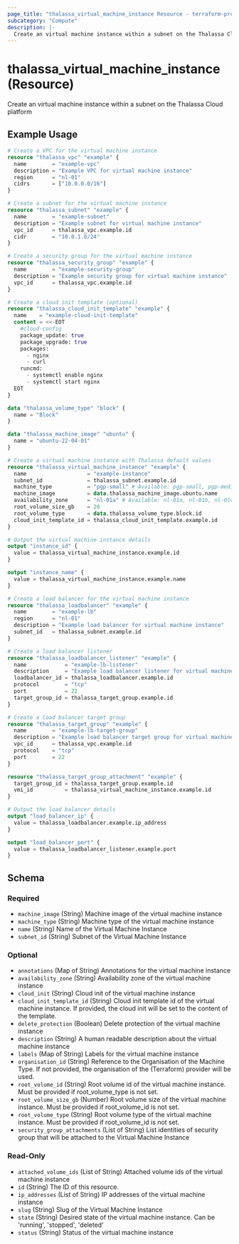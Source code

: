 ```yaml
---
page_title: "thalassa_virtual_machine_instance Resource - terraform-provider-thalassa"
subcategory: "Compute"
description: |-
  Create an virtual machine instance within a subnet on the Thalassa Cloud platform
---
```


# thalassa_virtual_machine_instance (Resource)

Create an virtual machine instance within a subnet on the Thalassa Cloud platform

## Example Usage

```terraform
# Create a VPC for the virtual machine instance
resource "thalassa_vpc" "example" {
  name        = "example-vpc"
  description = "Example VPC for virtual machine instance"
  region      = "nl-01"
  cidrs       = ["10.0.0.0/16"]
}

# Create a subnet for the virtual machine instance
resource "thalassa_subnet" "example" {
  name        = "example-subnet"
  description = "Example subnet for virtual machine instance"
  vpc_id      = thalassa_vpc.example.id
  cidr        = "10.0.1.0/24"
}

# Create a security group for the virtual machine instance
resource "thalassa_security_group" "example" {
  name        = "example-security-group"
  description = "Example security group for virtual machine instance"
  vpc_id      = thalassa_vpc.example.id
}

# Create a cloud init template (optional)
resource "thalassa_cloud_init_template" "example" {
  name    = "example-cloud-init-template"
  content = <<-EOT
    #cloud-config
    package_update: true
    package_upgrade: true
    packages:
      - nginx
      - curl
    runcmd:
      - systemctl enable nginx
      - systemctl start nginx
  EOT
}

data "thalassa_volume_type" "block" {
  name = "Block"
}

data "thalassa_machine_image" "ubuntu" {
  name = "ubuntu-22-04-01"
}

# Create a virtual machine instance with Thalassa default values
resource "thalassa_virtual_machine_instance" "example" {
  name                   = "example-instance"
  subnet_id              = thalassa_subnet.example.id
  machine_type           = "pgp-small" # Available: pgp-small, pgp-medium, pgp-large, pgp-xlarge, pgp-2xlarge, pgp-4xlarge, dgp-small, dgp-medium, dgp-large, dgp-xlarge, dgp-2xlarge, dgp-4xlarge
  machine_image          = data.thalassa_machine_image.ubuntu.name
  availability_zone      = "nl-01a" # Available: nl-01a, nl-01b, nl-01c
  root_volume_size_gb    = 20
  root_volume_type       = data.thalassa_volume_type.block.id
  cloud_init_template_id = thalassa_cloud_init_template.example.id
}

# Output the virtual machine instance details
output "instance_id" {
  value = thalassa_virtual_machine_instance.example.id
}

output "instance_name" {
  value = thalassa_virtual_machine_instance.example.name
}

# Create a load balancer for the virtual machine instance
resource "thalassa_loadbalancer" "example" {
  name        = "example-lb"
  region      = "nl-01"
  description = "Example load balancer for virtual machine instance"
  subnet_id   = thalassa_subnet.example.id
}

# Create a load balancer listener
resource "thalassa_loadbalancer_listener" "example" {
  name            = "example-lb-listener"
  description     = "Example load balancer listener for virtual machine instance"
  loadbalancer_id = thalassa_loadbalancer.example.id
  protocol        = "tcp"
  port            = 22
  target_group_id = thalassa_target_group.example.id
}

# Create a load balancer target group
resource "thalassa_target_group" "example" {
  name        = "example-lb-target-group"
  description = "Example load balancer target group for virtual machine instance"
  vpc_id      = thalassa_vpc.example.id
  protocol    = "tcp"
  port        = 22
}

resource "thalassa_target_group_attachment" "example" {
  target_group_id = thalassa_target_group.example.id
  vmi_id          = thalassa_virtual_machine_instance.example.id
}

# Output the load balancer details
output "load_balancer_ip" {
  value = thalassa_loadbalancer.example.ip_address
}

output "load_balancer_port" {
  value = thalassa_loadbalancer_listener.example.port
}
```
<!-- schema generated by tfplugindocs -->
## Schema

### Required

- `machine_image` (String) Machine image of the virtual machine instance
- `machine_type` (String) Machine type of the virtual machine instance
- `name` (String) Name of the Virtual Machine Instance
- `subnet_id` (String) Subnet of the Virtual Machine Instance

### Optional

- `annotations` (Map of String) Annotations for the virtual machine instance
- `availability_zone` (String) Availability zone of the virtual machine instance
- `cloud_init` (String) Cloud init of the virtual machine instance
- `cloud_init_template_id` (String) Cloud init template id of the virtual machine instance. If provided, the cloud init will be set to the content of the template.
- `delete_protection` (Boolean) Delete protection of the virtual machine instance
- `description` (String) A human readable description about the virtual machine instance
- `labels` (Map of String) Labels for the virtual machine instance
- `organisation_id` (String) Reference to the Organisation of the Machine Type. If not provided, the organisation of the (Terraform) provider will be used.
- `root_volume_id` (String) Root volume id of the virtual machine instance. Must be provided if root_volume_type is not set.
- `root_volume_size_gb` (Number) Root volume size of the virtual machine instance. Must be provided if root_volume_id is not set.
- `root_volume_type` (String) Root volume type of the virtual machine instance. Must be provided if root_volume_id is not set.
- `security_group_attachments` (List of String) List identities of security group that will be attached to the Virtual Machine Instance

### Read-Only

- `attached_volume_ids` (List of String) Attached volume ids of the virtual machine instance
- `id` (String) The ID of this resource.
- `ip_addresses` (List of String) IP addresses of the virtual machine instance
- `slug` (String) Slug of the Virtual Machine Instance
- `state` (String) Desired state of the virtual machine instance. Can be 'running', 'stopped', 'deleted'
- `status` (String) Status of the virtual machine instance


